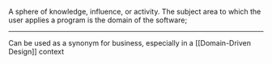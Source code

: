 A sphere of knowledge, influence, or activity. The subject area to which the user applies a program is the domain of the software;

---

Can be used as a synonym for business, especially in a [[Domain-Driven Design]] context